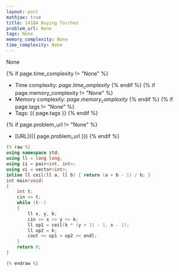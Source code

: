 ```yaml
---
layout: post
mathjax: true
title: 1418A Buying Torches
problem_url: None
tags: None
memory_complexity: None
time_complexity: None
---
```


None


{% if page.time_complexity != "None" %}
- Time complexity: ${{ page.time_complexity }}$
{% endif %}
{% if page.memory_complexity != "None" %}
- Memory complexity: ${{ page.memory_complexity }}$
{% endif %}
{% if page.tags != "None" %}
- Tags: {{ page.tags }}
{% endif %}

{% if page.problem_url != "None" %}
- [URL]({{ page.problem_url }})
{% endif %}

```cpp
{% raw %}
using namespace std;
using ll = long long;
using ii = pair<int, int>;
using vi = vector<int>;
inline ll ceil(ll a, ll b) { return (a + b - 1) / b; }
int main(void)
{
    int t;
    cin >> t;
    while (t--)
    {
        ll x, y, k;
        cin >> x >> y >> k;
        ll op1 = ceil(k * (y + 1) - 1, x - 1);
        ll op2 = k;
        cout << op1 + op2 << endl;
    }
    return 0;
}

{% endraw %}
```